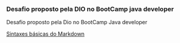 ### Desafio proposto pela DIO no BootCamp java developer
Desafio proposto pela Dio no BootCamp Java developer 

[Sintaxes básicas  do Markdown](https://www.markdownguide.org/basic-syntax/)
